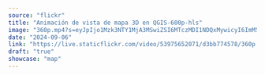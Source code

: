 ```yaml
---
source: "flickr"
title: "Animación de vista de mapa 3D en QGIS-600p-hls"
image: "360p.mp4?s=eyJpIjo1Mzk3NTY1MjA3MSwiZSI6MTczMDI1NDQxMywicyI6ImM5NjA0OTdhYjJiMjllMDdjMjNlY2FmOGM2ZTJlNzIwODA2ZmE3ZWMiLCJ2IjoxfQ.mp4"
date: "2024-09-06"
link: "https://live.staticflickr.com/video/53975652071/d3bb774578/360p.mp4?s=eyJpIjo1Mzk3NTY1MjA3MSwiZSI6MTczMDI1NDQxMywicyI6ImM5NjA0OTdhYjJiMjllMDdjMjNlY2FmOGM2ZTJlNzIwODA2ZmE3ZWMiLCJ2IjoxfQ"
draft: "true"
showcase: "map"
---
```

